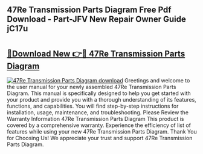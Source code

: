 ## 47Re Transmission Parts Diagram Free Pdf Download - Part-JFV New Repair Owner Guide jC17u

# <h2><a href="http://dflg3b9.blite.top/?on=47Re+Transmission+Parts+Diagram">🔗Download New 👉🔴 47Re Transmission Parts Diagram</a></h2>

[![47Re Transmission Parts Diagram download](https://i.imgur.com/lujVjoI.png)](http://dflg3b9.blite.top/?on=47Re+Transmission+Parts+Diagram)
Greetings and welcome to the user manual for your newly assembled 47Re Transmission Parts Diagram. This manual is specifically designed to help you get started with your product and provide you with a thorough understanding of its features, functions, and capabilities. You will find step-by-step instructions for installation, usage, maintenance, and troubleshooting. Please Review the Warranty Information 47Re Transmission Parts Diagram This product is covered by a comprehensive warranty. Experience the efficiency of list of features while using your new 47Re Transmission Parts Diagram. Thank You for Choosing Us! We appreciate your trust and support 47Re Transmission Parts Diagram.
